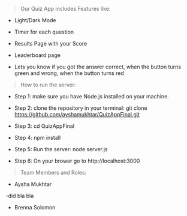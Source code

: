 >Our Quiz App includes Features like:

- Light/Dark Mode

- Timer for each question

- Results Page with your Score

- Leaderboard page

- Lets you know if you got the answer correct, when the button turns green and wrong, when the button turns red


>How to run the server:

- Step 1: make sure you have Node.js installed on your machine.

- Step 2: clone the repository in your terminal: git clone https://github.com/ayshamukhtar/QuizAppFinal.git

- Step 3: cd QuizAppFinal

- Step 4: npm install 

- Step 5: Run the server: node server.js

- Step 6: On your brower go to http://localhost:3000


>Team Members and Roles:

- Aysha Mukhtar
  
-did bla bla

- Brenna Solomon
 
